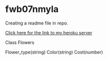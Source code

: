 # fwb07nmyla

Creating a readme file in repo.


<a href="https://fwb07nmyla.herokuapp.com/">Click here for the link to my heroku server</a>

Class Flowers

Flower_type(string) Color(string) Cost(number)
